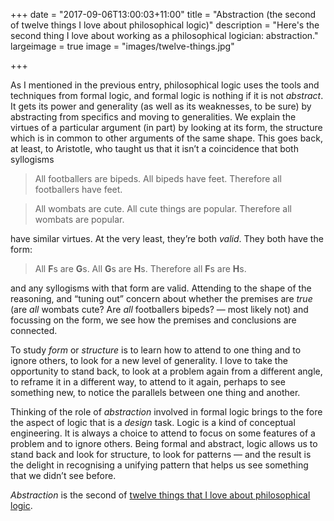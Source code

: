 +++
date = "2017-09-06T13:00:03+11:00"
title = "Abstraction (the second of twelve things I love about philosophical logic)"
description = "Here's the second thing I love about working as a philosophical logician: abstraction."
largeimage = true
image = "images/twelve-things.jpg"

+++

As I mentioned in the previous entry, philosophical logic uses the tools and techniques from formal logic, and formal logic is nothing if it is not _abstract_. It gets its power and generality (as well as its weaknesses, to be sure) by abstracting from specifics and moving to generalities. We explain the virtues of a particular argument (in part) by looking at its form, the structure which is in common to other arguments of the same shape. This goes back, at least, to Aristotle, who taught us that it isn’t a coincidence that both syllogisms 

> All footballers are bipeds. All bipeds have feet. Therefore all footballers have feet.

> All wombats are cute. All cute things are popular. Therefore all wombats are popular.

have similar virtues. At the very least, they’re both _valid_. They both have the form:
 
> All **F**s are **G**s. All **G**s are **H**s. Therefore all **F**s are **H**s.
 
and any syllogisms with that form are valid. Attending to the shape of the reasoning, and “tuning out” concern about whether the premises are _true_ (are _all_ wombats cute? Are _all_ footballers bipeds? — most likely not) and focussing on the form, we see how the premises and conclusions are connected.  

To study _form_ or _structure_ is to learn how to attend to one thing and to ignore others, to look for a new level of generality. I love to take the opportunity to stand back, to look at a problem again from a different angle, to reframe it in a different way, to attend to it again, perhaps to see something new, to notice the parallels between one thing and another. 

Thinking of the role of _abstraction_ involved in formal logic brings to the fore the aspect of logic that is a _design_ task. Logic is a kind of conceptual engineering. It is always a choice to attend to focus on some features of a problem and to ignore others. Being formal and abstract, logic allows us to stand back and look for structure, to look for patterns — and the result is the delight in recognising a unifying pattern that helps us see something that we didn’t see before.

_Abstraction_ is the second of [twelve things that I love about philosophical logic](http://consequently.org/news/2017/twelve-things-i-love/). 